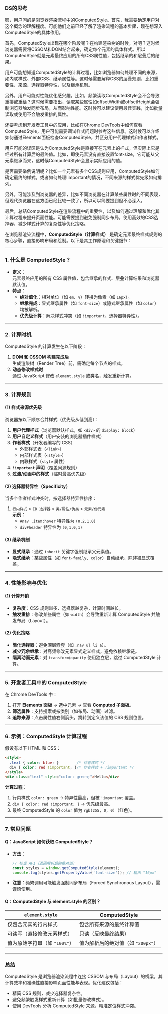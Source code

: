 ### DS的思考
嗯，用户问的是浏览器渲染流程中的ComputedStyle。首先，我需要确定用户对这个概念的理解程度。可能他们之前已经了解了渲染流程的基本步骤，现在想深入ComputedStyle的具体作用。

首先，ComputedStyle出现在哪个阶段呢？在构建渲染树的时候，对吧？这时候浏览器需要将CSSOM和DOM结合起来，确定每个元素的具体样式。所以ComputedStyle就是元素最终应用的所有CSS属性值，包括继承的和层叠后的结果。

用户可能想知道ComputedStyle的计算过程，比如浏览器如何处理不同的来源，如内联样式、外部CSS、继承属性等。这时候需要解释CSS的层叠规则，比如重要性、来源、选择器特异性，以及继承机制。

另外，用户可能对性能优化感兴趣。比如，频繁读取ComputedStyle会不会导致重排或重绘？这时候需要指出，读取某些属性如offsetWidth或offsetHeight会强制浏览器触发同步布局，从而影响性能。这时候可以建议使用最佳实践，比如批量读取或使用不会触发重排的属性。

还要考虑到开发者工具中的应用，比如在Chrome DevTools中如何查看ComputedStyle，用户可能需要调试样式问题时参考这些信息。这时候可以介绍如何通过Elements面板检查ComputedStyle，并区分用户代理样式和作者样式。

用户可能的误区是认为ComputedStyle是直接写在元素上的样式，但实际上它是经过所有计算后的最终值。比如，即使元素没有直接设置font-size，它可能从父元素继承而来，这时候ComputedStyle会显示实际应用的值。

是否需要举例说明呢？比如一个元素有多个CSS规则应用，ComputedStyle如何确定最终的样式。或者如何处理!important的情况，不同来源的样式优先级如何排列。

另外，可能涉及到浏览器的差异，比如不同浏览器在计算某些属性时的不同表现，但现代浏览器在这方面已经比较一致了，所以可以简要提到但不必深入。

最后，总结ComputedStyle在渲染流程中的重要性，以及如何通过理解和优化其计算过程来提升页面性能。可能需要提到避免强制同步布局，使用高效的CSS选择器，减少样式计算的复杂性等优化策略。


在浏览器渲染流程中，**ComputedStyle（计算样式）** 是确定元素最终样式规则的核心步骤，直接影响布局和绘制。以下是其工作原理和关键细节：

---

### **1. 什么是 ComputedStyle？**
- **定义**：  
  元素最终应用的所有 CSS 属性值，包含继承的样式、层叠计算结果和浏览器默认值。
- **特点**：  
  - **绝对值化**：相对单位（如 `em`、`%`）转换为像素（如 `16px`）。  
  - **继承完成**：显式继承属性（如 `font-size`）或隐式继承属性（如 `color`）均被解析。  
  - **优先级计算**：解决样式冲突（如 `!important`、选择器特异性）。

---

### **2. 计算时机**
ComputedStyle 的计算发生在以下阶段：  
1. **DOM 和 CSSOM 构建完成后**  
   生成渲染树（Render Tree）前，需确定每个节点的样式。  
2. **动态修改样式时**  
   通过 JavaScript 修改 `element.style` 或类名，触发重新计算。

---

### **3. 计算规则**
#### **(1) 样式来源优先级**
浏览器按以下顺序合并样式（优先级从低到高）：  
1. **用户代理样式**（浏览器默认样式，如 `<div>` 的 `display: block`）  
2. **用户自定义样式**（用户安装的浏览器插件样式）  
3. **作者样式**（开发者编写的 CSS）  
   - 外部样式表（`<link>`）  
   - 内部样式表（`<style>`）  
   - 内联样式（`style` 属性）  
4. **`!important` 声明**（覆盖同源规则）  
5. **过渡/动画中的样式**（临时最高优先级）

#### **(2) 选择器特异性（Specificity）**
当多个作者样式冲突时，按选择器特异性排序：  
1. `行内样式` > `ID 选择器` > `类/属性/伪类` > `元素/伪元素`  
   **示例**：  
   - `#nav .item:hover` 特异性为 `(0,2,1,0)`  
   - `div#header` 特异性为 `(0,1,0,1)`  

#### **(3) 继承机制**
- **显式继承**：通过 `inherit` 关键字强制继承父元素值。  
- **隐式继承**：某些属性（如 `font-family`、`color`）自动继承，除非被显式覆盖。

---

### **4. 性能影响与优化**
#### **(1) 计算开销**
- **复杂度**：CSS 规则越多、选择器越复杂，计算时间越长。  
- **触发重排**：修改某些属性（如 `width`）会导致重新计算 ComputedStyle 并触发布局（Layout）。  

#### **(2) 优化策略**
- **简化选择器**：避免深层嵌套（如 `.nav ul li a`）。  
- **减少冗余继承**：对高频修改元素显式定义样式，避免依赖继承链。  
- **隔离动画元素**：对 `transform`/`opacity` 使用独立层，跳过 ComputedStyle 计算。  

---

### **5. 开发者工具中的 ComputedStyle**
在 Chrome DevTools 中：  
1. 打开 **Elements 面板** → 选中元素 → 查看 **Computed 子面板**。  
2. **筛选属性**：支持搜索或按类别（如布局、动画）过滤。  
3. **追踪来源**：点击属性值右侧箭头，跳转到定义该值的 CSS 规则位置。  

---

### **6. 示例：ComputedStyle 计算过程**
假设有以下 HTML 和 CSS：  
```html
<style>
  .text { color: blue; }        /* 作者样式 */
  div { color: red !important; }/* 作者样式 + !important */
</style>
<div class="text" style="color: green;">Hello</div>
```
**计算过程**：  
1. 行内样式 `color: green` → 特异性最高，但被 `!important` 覆盖。  
2. `div { color: red !important; }` → 优先级最高。  
3. 最终 ComputedStyle 的 `color` 值为 `rgb(255, 0, 0)`（红色）。

---

### **7. 常见问题**
#### **Q：JavaScript 如何获取 ComputedStyle？**
- **方法**：  
  ```javascript
  // 标准 API（返回解析后的绝对值）
  const styles = window.getComputedStyle(element);
  console.log(styles.getPropertyValue('font-size')); // 输出 "16px"
  ```
- **注意**：频繁调用可能触发强制同步布局（Forced Synchronous Layout），需谨慎使用。

#### **Q：ComputedStyle 与 element.style 的区别？**
| **`element.style`**               | **ComputedStyle**                     |
|------------------------------------|---------------------------------------|
| 仅包含元素的行内样式               | 包含所有来源的最终计算值              |
| 可读写（直接修改元素样式）         | 只读（反映最终结果）                  |
| 值为原始字符串（如 `"100%"`）      | 值为解析后的绝对值（如 `"200px"`）    |

---

### **总结**
ComputedStyle 是浏览器渲染流程中连接 CSSOM 与布局（Layout）的桥梁，其计算效率和准确性直接影响页面性能与表现。优化建议包括：  
- 精简 CSS 规则，减少选择器复杂性。  
- 避免频繁触发样式重新计算（如批量修改样式）。  
- 使用 DevTools 分析 ComputedStyle 来源，精准定位样式冲突。